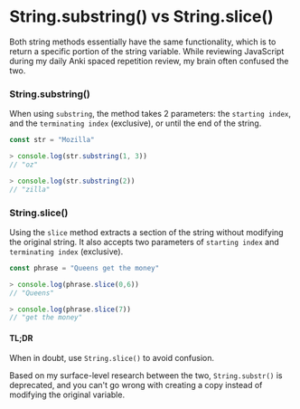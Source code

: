 # String.substring() vs String.slice()

Both string methods essentially have the same functionality, which is to return a specific portion of the string variable. While reviewing JavaScript during my daily Anki spaced repetition review, my brain often confused the two.

### String.substring()

When using `substring`, the method takes 2 parameters: the `starting index`, and the `terminating index` (exclusive), or until the end of the string.

```javascript
const str = "Mozilla"

> console.log(str.substring(1, 3))
// "oz"

> console.log(str.substring(2))
// "zilla"
```

### String.slice()

Using the `slice` method extracts a section of the string without modifying the original string. It also accepts two parameters of `starting index` and `terminating index` (exclusive).

```javascript
const phrase = "Queens get the money"

> console.log(phrase.slice(0,6))
// "Queens"

> console.log(phrase.slice(7))
// "get the money"
```

#### TL;DR

When in doubt, use `String.slice()` to avoid confusion. 

Based on my surface-level research between the two, `String.substr()` is deprecated, and you can't go wrong with creating a copy instead of modifying the original variable. 